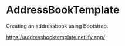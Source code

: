 # AddressBookTemplate
Creating an addressbook using Bootstrap.

https://addressbooktemplate.netlify.app/
